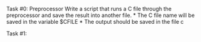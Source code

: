 Task #0: Preprocessor
Write a script that runs a C file through the preprocessor and save the result into another file.
	* The C file name will be saved in the variable $CFILE
	* The output should be saved in the file c

Task #1: 
